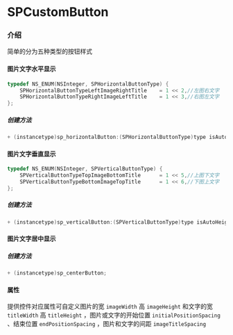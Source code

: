 # SPCustomButton

### 

### 介绍

简单的分为五种类型的按钮样式

#### 图片文字水平显示

```objective-c
typedef NS_ENUM(NSInteger, SPHorizontalButtonType) {
    SPHorizontalButtonTypeLeftImageRightTitle    = 1 << 2,//左图右文字
    SPHorizontalButtonTypeRightImageLeftTitle    = 1 << 3,//右图左文字
};
```

##### 创建方法

```objective-c
+ (instancetype)sp_horizontalButton:(SPHorizontalButtonType)type isAutoWidth:(BOOL)isAutoWidth;
```

#### 图片文字垂直显示

```objective-c
typedef NS_ENUM(NSInteger, SPVerticalButtonType) {
    SPVerticalButtonTypeTopImageBottomTitle      = 1 << 5,//上图下文字
    SPVerticalButtonTypeBottomImageTopTitle      = 1 << 6,//下图上文字
};
```

##### 创建方法

```objective-c
+ (instancetype)sp_verticalButton:(SPVerticalButtonType)type isAutoHeight:(BOOL)isAutoHeight;
```

#### 图片文字居中显示

##### 创建方法

```objective-c
+ (instancetype)sp_centerButton;
```

#### 属性

提供控件对应属性可自定义图片的宽 `imageWidth` 高 `imageHeight` 和文字的宽 `titleWidth` 高 `titleHeight` ，图片或文字的开始位置 `initialPositionSpacing` 、结束位置 `endPositionSpacing` ，图片和文字的间距 `imageTitleSpacing`

